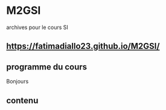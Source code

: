 # M2GSI
archives pour le cours SI
## https://fatimadiallo23.github.io/M2GSI/
## programme du cours
Bonjours
## contenu
